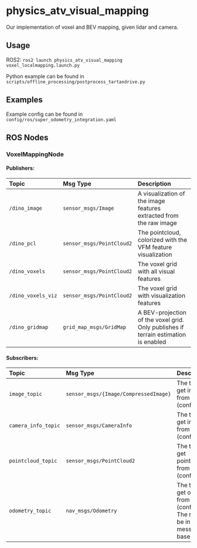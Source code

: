 # physics_atv_visual_mapping

Our implementation of voxel and BEV mapping, given lidar and camera.

## Usage

ROS2: ```ros2 launch physics_atv_visual_mapping voxel_localmapping.launch.py```

Python example can be found in ```scripts/offline_processing/postprocess_tartandrive.py```

## Examples

Example config can be found in ```config/ros/super_odometry_integration.yaml```

## ROS Nodes

### VoxelMappingNode

#### Publishers:
|       Topic       | Msg Type |    Description          |
| :---------------- | :------  | :---------------------- |
| ```/dino_image```  | ```sensor_msgs/Image``` | A visualization of the image features extracted from the raw image|
| ```/dino_pcl```  | ```sensor_msgs/PointCloud2``` | The pointcloud, colorized with the VFM feature visualization|
| ```/dino_voxels```  | ```sensor_msgs/PointCloud2``` | The voxel grid with all visual features |
| ```/dino_voxels_viz```  | ```sensor_msgs/PointCloud2``` | The voxel grid with visualization features |
| ```/dino_gridmap```  | ```grid_map_msgs/GridMap``` | A BEV-projection of the voxel grid. Only publishes if terrain estimation is enabled |

#### Subscribers:

|       Topic       | Msg Type |    Description          |
| :---------------- | :------  | :---------------------- |
| ```image_topic```  | ```sensor_msgs/{Image/CompressedImage}``` | The topic to get images from (configurable)|
| ```camera_info_topic```  | ```sensor_msgs/CameraInfo``` | The topic to get intrinsics from (configurable)|
| ```pointcloud_topic```  | ```sensor_msgs/PointCloud2``` | The topic to get pointclouds from (configurable)|
| ```odometry_topic```  | ```nav_msgs/Odometry``` | The topic to get odometry from (configurable). The map will be in this message's base frame|